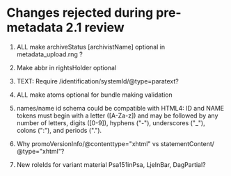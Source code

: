 # Changes rejected during pre-metadata 2.1 review

1. ALL make archiveStatus [archivistName] optional in metadata_upload.rng ?

1. Make abbr in rightsHolder optional

1. TEXT: Require /identification/systemId/@type=paratext?

1. ALL make atoms optional for bundle making validation

1. names/name id schema could be compatible with HTML4: ID and NAME tokens must begin with a letter ([A-Za-z]) and may be followed by any number of letters, digits ([0-9]), hyphens ("-"), underscores ("_"), colons (":"), and periods (".").

1. Why promoVersionInfo/@contenttype="xhtml" vs statementContent/ @type="xhtml"?

1. New roleIds for variant material Psa151inPsa, LjeInBar, DagPartial?
